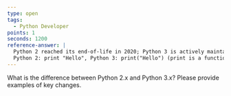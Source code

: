 ```yaml
---
type: open
tags:
  - Python Developer
points: 1
seconds: 1200
reference-answer: |
  Python 2 reached its end-of-life in 2020; Python 3 is actively maintained.
  Python 2: print "Hello", Python 3: print("Hello") (print is a function)
---
```

What is the difference between Python 2.x and Python 3.x? Please provide examples of key changes.